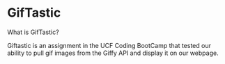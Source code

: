 # GifTastic

What is GifTastic?

Giftastic is an assignment in the UCF Coding BootCamp that tested our ability to pull gif images from the Giffy API and display it on our webpage.

